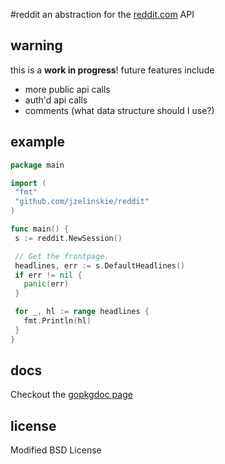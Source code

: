 #reddit
an abstraction for the [reddit.com](http://reddit.com) API

## warning

this is a **work in progress**! future features include

* more public api calls
* auth'd api calls
* comments (what data structure should I use?)

## example

```Go
package main

import (
 "fmt"
 "github.com/jzelinskie/reddit"
)

func main() {
 s := reddit.NewSession()

 // Get the frontpage.
 headlines, err := s.DefaultHeadlines()
 if err != nil {
   panic(err)
 }

 for _, hl := range headlines {
   fmt.Println(hl)
 }
}
```

## docs

Checkout the [gopkgdoc page](http://go.pkgdoc.org/github.com/jzelinskie/reddit)

## license

Modified BSD License
